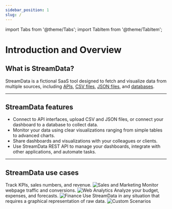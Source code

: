 ```yaml
---
sidebar_position: 1
slug: /
---
```

import Tabs from '@theme/Tabs';
import TabItem from '@theme/TabItem';

# Introduction and Overview
## What is StreamData?
StreamData is a fictional SaaS tool designed to fetch and visualize data from multiple sources, including [APIs](/docs/data-sources/api.md), [CSV files](/docs/data-sources/csv.md), [JSON files](/docs/data-sources/json.md), and [databases](/docs/data-sources/data_base.md).

---

## StreamData features
- Connect to API interfaces, upload CSV and JSON files, or connect your dashboard to a database to collect data.
- Monitor your data using clear visualizations ranging from simple tables to advanced charts.
- Share dashboards and visualizations with your colleagues or clients.
- Use StreamData REST API to manage your dashboards, integrate with other applications, and automate tasks.

---

## StreamData use cases
<Tabs>
  <TabItem value="sales_marketing" label="Sales and marketing" default>
    Track KPIs, sales numbers, and revenue.
     <img src="/example-docs/sales.svg" alt="Sales and Marketing" />
  </TabItem>
  <TabItem value="web_analytics" label="Web analytics">
    Monitor webpage traffic and conversions.
     <img src="/example-docs/web.svg" alt="Web Analytics" />
  </TabItem>
  <TabItem value="finance" label="Finance">
    Analyze your budget, expenses, and forecasts.
     <img src="/example-docs/finance.svg" alt="Finance" />
  </TabItem>
  <TabItem value="custom" label="Custom scenarios">
    Use StreamData in any situation that requires a graphical representation of raw data.
     <img src="/example-docs/custom.svg" alt="Custom Scenarios" />
  </TabItem>
</Tabs>

